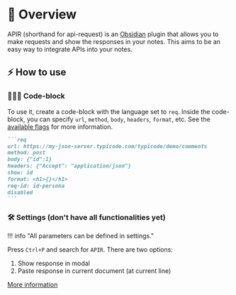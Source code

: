 # 🔎 Overview

APIR (shorthand for api-request) is an [Obsidian](https://obsidian.md/) plugin that allows you to make requests and show the responses in your notes. This aims to be an easy way to integrate APIs into your notes.

## ⚡ How to use

### 👨🏻‍💻 Code-block

To use it, create a code-block with the language set to `req`. Inside the code-block, you can specify `url`, `method`, `body`, `headers`, `format`, etc. See the [available flags](codeblocks.md#flags) for more information.

~~~markdown
```req
url: https://my-json-server.typicode.com/typicode/demo/comments
method: post
body: {"id":1}
headers: {"Accept": "application/json"}
show: id
format: <h1>{}</h1>
req-id: id-persona
disabled
```
~~~

### 🛠️ Settings (don't have all functionalities yet)

!!! info "All parameters can be defined in settings."

Press `Ctrl+P` and search for `APIR`. There are two options:

1. Show response in modal
2. Paste response in current document (at current line)

[More information](settings.md)

